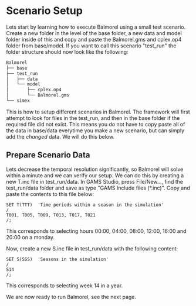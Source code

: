 # Scenario Setup
Lets start by learning how to execute Balmorel using a small test scenario. Create a new folder in the level of the base folder, a new data and model folder inside of this and copy and paste the Balmorel.gms and cplex.op4 folder from base/model. If you want to call this scenario "test_run" the folder structure should now look like the following:
```bash
Balmorel
├── base
├── test_run
│   ├── data 
│   └── model
│       ├── cplex.op4
│       └── Balmorel.gms
└── simex
``` 

This is how to setup different scenarios in Balmorel. The framework will first attempt to look for files in the test_run, and then in the base folder if the required file did not exist. This means you do not have to copy paste all of the data in base/data everytime you make a new scenario, but can simply add the *changed* data. We will do this below.  

## Prepare Scenario Data
Lets decrease the temporal resolution significantly, so Balmorel will solve within a minute and we can verify our setup. We can do this by creating a new T.inc file in test_run/data. In GAMS Studio, press File/New..., find the test_run/data folder and save as type "GAMS Include files (*.inc)". Copy and paste the contents to this file below:
```gams
SET T(TTT)  'Time periods within a season in the simulation'
/
T001, T005, T009, T013, T017, T021
/;
```
This corresponds to selecting hours 00:00, 04:00, 08:00, 12:00, 16:00 and 20:00 on a monday.

Now, create a new S.inc file in test_run/data with the following content:
```gams
SET S(SSS)  'Seasons in the simulation'
/  
S14
/; 
```
This corresponds to selecting week 14 in a year.

We are now ready to run Balmorel, see the next page.
